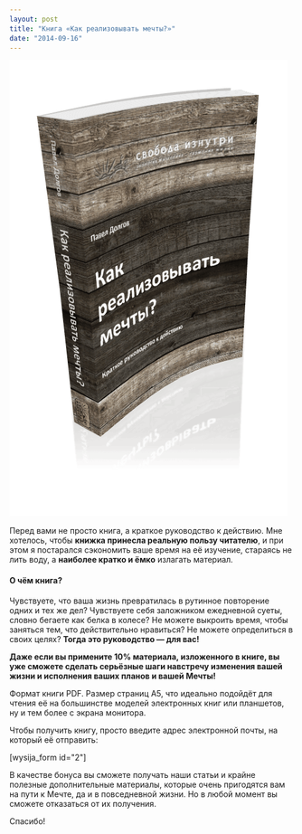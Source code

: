 ```yaml
---
layout: post
title: "Книга «Как реализовывать мечты?»"
date: "2014-09-16"
---
```


![Книга «Как реализовывать мечты?»](images/My-Cover-Design.png)

Перед вами не просто книга, а краткое руководство к действию. Мне хотелось, чтобы **книжка принесла реальную пользу читателю**, и при этом я постарался сэкономить ваше время на её изучение, стараясь не лить воду, а **наиболее кратко и ёмко** излагать материал.

#### О чём книга?

Чувствуете, что ваша жизнь превратилась в рутинное повторение одних и тех же дел? Чувствуете себя заложником ежедневной суеты, словно бегаете как белка в колесе? Не можете выкроить время, чтобы заняться тем, что действительно нравиться? Не можете определиться в своих целях? **Тогда это руководство — для вас!**

**Даже если вы примените 10% материала, изложенного в книге, вы уже сможете сделать серьёзные шаги навстречу изменения вашей жизни и исполнения ваших планов и вашей Мечты!**

Формат книги PDF. Размер страниц А5, что идеально подойдёт для чтения её на большинстве моделей электронных книг или планшетов, ну и тем более с экрана монитора.

Чтобы получить книгу, просто введите адрес электронной почты, на который её отправить:

\[wysija\_form id="2"\]

В качестве бонуса вы сможете получать наши статьи и крайне полезные дополнительные материалы, которые очень пригодятся вам на пути к Мечте, да и в повседневной жизни. Но в любой момент вы сможете отказаться от их получения.

Спасибо!
